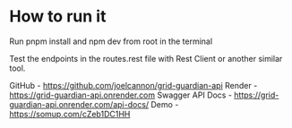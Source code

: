 # How to run it

Run pnpm install and npm dev from root in the terminal

Test the endpoints in the routes.rest file with Rest Client or another similar tool.

GitHub - https://github.com/joelcannon/grid-guardian-api
Render - https://grid-guardian-api.onrender.com
Swagger API Docs - https://grid-guardian-api.onrender.com/api-docs/
Demo - https://somup.com/cZeb1DC1HH

